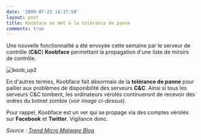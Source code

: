 ```yaml
---
date: '2009-07-23 14:37:58'
layout: post
title: Koobface se met à la tolérance de panne
comments: true
---
```


Une nouvelle fonctionnalité a été envoyée cette semaine par le serveur de contrôle (**C&C**) **Koobface** permettant la propagation d'une liste de miroirs de contrôle.

![koob_up2](/images/2009/07/koob_up2.png)

En d'autres termes, Koobface fait désormais de la **tolérance de panne** pour pallier aux problèmes de disponibilité des serveurs **C&C**. Ainsi si tous les serveurs C&C tombent, les ordinateurs vérolés continueront de recevoir des ordres du botnet zombie (_voir image ci-dessus_).

Pour rappel, Koobface est un ver qui se propage via des comptes vérolés sur **Facebook** et **Twitter**. Vigilance donc.

_Source : [Trend Micro Malware Blog](http://blog.trendmicro.com/new-koobface-upgrade-makes-it-takedown-proof/)_
